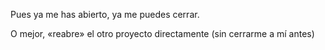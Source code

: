 Pues ya me has abierto, ya me puedes cerrar.

O mejor, «reabre» el otro proyecto directamente (sin cerrarme a mí antes)
